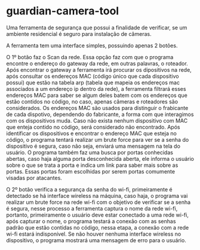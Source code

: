 # guardian-camera-tool
Uma ferramenta de segurança que possui a finalidade de verificar, se um ambiente residencial é seguro para instalação de câmeras.

A ferramenta tem uma interface simples, possuindo apenas 2 botões. 

O 1º botão faz o Scan da rede. Essa opção faz com que o programa encontre o endereço do gateway da rede, em outras palavras, o roteador. Após encontrar o gateway
a ferramenta irá procurar os dipositivos na rede, após consultar os endereços MAC (código único que cada dispositivo possui) que estão na tabela arp (tabela que 
mapeia os endereços mac associados a um endereço ip dentro da rede), a ferramenta filtrará esses endereços MAC para  saber se algum deles batem com os endereços 
que estão contidos no código, no caso, apenas câmeras e roteadores são considerados. Os endereços MAC são usados  para distinguir o frabicante de cada dispotivo, 
dependendo do fabricante, a forma com que interagimos com os dispositivos muda. Caso não exista nenhum dispositivo com MAC que enteja contido no código, será 
considerado não encontrado. Após identificar os dispositivos e encontrar o endereço MAC que esteja no código, o programa tentará realizar um brute force para 
ver se a senha do dispositivo é segura, caso não seja, enviará uma mensagem na tela do usuário. O programa também faz uma busca por portas conhecidas abertas, 
caso haja alguma porta desconhecida aberta, ele informa o usuário sobre o que se trata a porta e indica um link para saber mais sobre as portas. Essas portas 
foram escolhidas por serem portas comumente visadas por atacantes.

O 2º botão verifica a segurança da senha do wi-fi, primeiramente é detectado se há interface wireless na máquina, caso haja, o programa vai realizar um brute force
na rede wi-fi com o objetivo de verificar se a senha é segura, nesse processo a ferramenta captura o nome da rede wi-fi, portanto, primeiramente o usuário deve estar
conectado a uma rede wi-fi, após capturar o nome, o programa testará a conexão com as senhas padrão que estão contidas no código, nessa etapa, a conexão com a rede
wi-fi estará indisponível. Se não houver nenhuma interface wireless no dispositivo, o programa mostrará uma mensagem de erro para o usuário.
